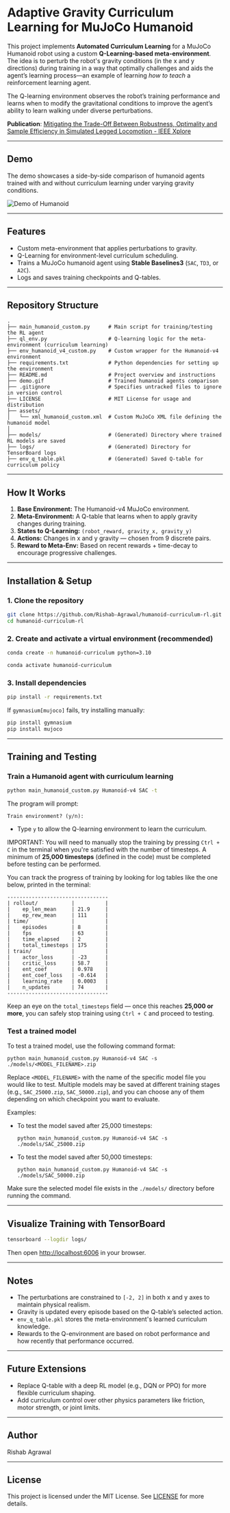 # Adaptive Gravity Curriculum Learning for MuJoCo Humanoid

This project implements **Automated Curriculum Learning** for a MuJoCo Humanoid robot using a custom **Q-Learning-based meta-environment**. The idea is to perturb the robot's gravity conditions (in the x and y directions) during training in a way that optimally challenges and aids the agent’s learning process—an example of learning *how to teach* a reinforcement learning agent.

The Q-learning environment observes the robot’s training performance and learns when to modify the gravitational conditions to improve the agent’s ability to learn walking under diverse perturbations.

**Publication**: [Mitigating the Trade-Off Between Robustness, Optimality and Sample Efficiency in Simulated Legged Locomotion - IEEE Xplore](https://ieeexplore.ieee.org/document/10654466)  

---

## Demo

The demo showcases a side-by-side comparison of humanoid agents trained with and without curriculum learning under varying gravity conditions.

![Demo of Humanoid](demo.gif)

---

## Features

- Custom meta-environment that applies perturbations to gravity.
- Q-Learning for environment-level curriculum scheduling.
- Trains a MuJoCo humanoid agent using **Stable Baselines3** (`SAC`, `TD3`, or `A2C`).
- Logs and saves training checkpoints and Q-tables.

---

## Repository Structure

```
.
├── main_humanoid_custom.py      # Main script for training/testing the RL agent
├── ql_env.py                    # Q-learning logic for the meta-environment (curriculum learning)
├── env_humanoid_v4_custom.py    # Custom wrapper for the Humanoid-v4 environment
├── requirements.txt             # Python dependencies for setting up the environment
├── README.md                    # Project overview and instructions
├── demo.gif                     # Trained humanoid agents comparison
├── .gitignore                   # Specifies untracked files to ignore in version control
├── LICENSE                      # MIT License for usage and distribution
├── assets/
│   └── xml_humanoid_custom.xml  # Custom MuJoCo XML file defining the humanoid model
│
├── models/                      # (Generated) Directory where trained RL models are saved
├── logs/                        # (Generated) Directory for TensorBoard logs
├── env_q_table.pkl              # (Generated) Saved Q-table for curriculum policy

```

---

## How It Works

1. **Base Environment:** The Humanoid-v4 MuJoCo environment.
2. **Meta-Environment:** A Q-table that learns when to apply gravity changes during training.
3. **States to Q-Learning:** `(robot_reward, gravity_x, gravity_y)`
4. **Actions:** Changes in x and y gravity — chosen from 9 discrete pairs.
5. **Reward to Meta-Env:** Based on recent rewards + time-decay to encourage progressive challenges.

---

## Installation & Setup

### 1. Clone the repository

```bash
git clone https://github.com/Rishab-Agrawal/humanoid-curriculum-rl.git
cd humanoid-curriculum-rl
```

### 2. Create and activate a virtual environment (recommended)

```bash
conda create -n humanoid-curriculum python=3.10
```
```bash
conda activate humanoid-curriculum
```

### 3. Install dependencies

```bash
pip install -r requirements.txt
```

If `gymnasium[mujoco]` fails, try installing manually:

```bash
pip install gymnasium
pip install mujoco
```

---

## Training and Testing

### Train a Humanoid agent with curriculum learning

```bash
python main_humanoid_custom.py Humanoid-v4 SAC -t
```

The program will prompt:

```
Train environment? (y/n):
```

- Type `y` to allow the Q-learning environment to learn the curriculum.

IMPORTANT: You will need to manually stop the training by pressing `Ctrl + C` in the terminal when you're satisfied with the number of timesteps. A minimum of **25,000 timesteps** (defined in the code) must be completed before testing can be performed.

You can track the progress of training by looking for log tables like the one below, printed in the terminal:

```
---------------------------------
| rollout/           |          |
|    ep_len_mean     | 21.9     |
|    ep_rew_mean     | 111      |
| time/              |          |
|    episodes        | 8        |
|    fps             | 63       |
|    time_elapsed    | 2        |
|    total_timesteps | 175      |
| train/             |          |
|    actor_loss      | -23      |
|    critic_loss     | 58.7     |
|    ent_coef        | 0.978    |
|    ent_coef_loss   | -0.614   |
|    learning_rate   | 0.0003   |
|    n_updates       | 74       |
---------------------------------
```

Keep an eye on the `total_timesteps` field — once this reaches **25,000 or more**, you can safely stop training using `Ctrl + C` and proceed to testing.

### Test a trained model

To test a trained model, use the following command format:

```
python main_humanoid_custom.py Humanoid-v4 SAC -s ./models/<MODEL_FILENAME>.zip
```

Replace `<MODEL_FILENAME>` with the name of the specific model file you would like to test. Multiple models may be saved at different training stages (e.g., `SAC_25000.zip`, `SAC_50000.zip`), and you can choose any of them depending on which checkpoint you want to evaluate.

Examples:
- To test the model saved after 25,000 timesteps:
  ```
  python main_humanoid_custom.py Humanoid-v4 SAC -s ./models/SAC_25000.zip
  ```
- To test the model saved after 50,000 timesteps:
  ```
  python main_humanoid_custom.py Humanoid-v4 SAC -s ./models/SAC_50000.zip
  ```

Make sure the selected model file exists in the `./models/` directory before running the command.

---

## Visualize Training with TensorBoard

```bash
tensorboard --logdir logs/
```

Then open [http://localhost:6006](http://localhost:6006) in your browser.

---

## Notes

- The perturbations are constrained to `[-2, 2]` in both x and y axes to maintain physical realism.
- Gravity is updated every episode based on the Q-table’s selected action.
- `env_q_table.pkl` stores the meta-environment's learned curriculum knowledge.
- Rewards to the Q-environment are based on robot performance and how recently that performance occurred.

---

## Future Extensions

- Replace Q-table with a deep RL model (e.g., DQN or PPO) for more flexible curriculum shaping.
- Add curriculum control over other physics parameters like friction, motor strength, or joint limits.

---

## Author

Rishab Agrawal

---

## License

This project is licensed under the MIT License. See [LICENSE](LICENSE) for more details.
